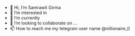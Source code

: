 - 👋 Hi, I’m Samrawit Girma
- 👀 I’m interested in 
- 🌱 I’m currently 
- 💞️ I’m looking to collaborate on ...
- 📫 How to reach me my telegram user name @nillionaire_0

<!---
Aletia88/Aletia88 is a ✨ special ✨ repository because its `README.md` (this file) appears on your GitHub profile.
You can click the Preview link to take a look at your changes.
--->
